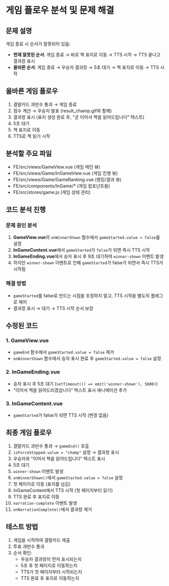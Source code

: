 # 게임 플로우 분석 및 문제 해결

## 문제 설명
게임 종료 시 순서가 잘못되어 있음:
- **현재 잘못된 순서**: 게임 종료 → 바로 책 표지로 이동 → TTS 시작 → TTS 끝나고 결과창 표시
- **올바른 순서**: 게임 종료 → 우승자 결과창 → 5초 대기 → 책 표지로 이동 → TTS 시작

## 올바른 게임 플로우
1. 결말카드 과반수 통과 → 게임 종료
2. 점수 계산 → 우승자 발표 (result_champ.gif와 함께)
3. 결과창 표시 (표지 생성 완료 후, "곧 이어서 책을 읽어드립니다" 텍스트)
4. 5초 대기
5. 책 표지로 이동
6. TTS로 책 읽기 시작

## 분석할 주요 파일
- FE/src/views/GameView.vue (게임 메인 뷰)
- FE/src/views/Game/InGameView.vue (게임 진행 뷰)
- FE/src/views/Game/GameRanking.vue (랭킹/결과 뷰)
- FE/src/components/InGame/* (게임 컴포넌트들)
- FE/src/stores/game.js (게임 상태 관리)

## 코드 분석 진행

### 문제 원인 분석
1. **GameView.vue**의 `onWinnerShown` 함수에서 `gameStarted.value = false`를 설정
2. **InGameContent.vue**에서 `gameStarted`가 `false`가 되면 즉시 TTS 시작
3. **InGameEnding.vue**에서 승자 표시 후 9초 대기하여 `winner-shown` 이벤트 발생
4. 하지만 `winner-shown` 이벤트로 인해 `gameStarted`가 false가 되면서 즉시 TTS가 시작됨

### 해결 방법
- `gameStarted`를 false로 만드는 시점을 조정하지 말고, TTS 시작을 별도의 플래그로 제어
- 결과창 표시 → 대기 → TTS 시작 순서 보장

## 수정된 코드

### 1. GameView.vue
- `gameEnd` 함수에서 `gameStarted.value = false` 제거
- `onWinnerShown` 함수에서 승자 표시 완료 후 `gameStarted.value = false` 설정

### 2. InGameEnding.vue  
- 승자 표시 후 5초 대기 (`setTimeout(() => emit('winner-shown'), 5000)`)
- "이어서 책을 읽어드리겠습니다" 텍스트 표시 애니메이션 추가

### 3. InGameContent.vue
- `gameStarted`가 false가 되면 TTS 시작 (변경 없음)

## 최종 게임 플로우
1. 결말카드 과반수 통과 → `gameEnd()` 호출
2. `isForceStopped.value = "champ"` 설정 → 결과창 표시
3. 우승자와 "이어서 책을 읽어드립니다" 텍스트 표시
4. 5초 대기
5. `winner-shown` 이벤트 발생
6. `onWinnerShown()`에서 `gameStarted.value = false` 설정
7. 첫 페이지로 이동 (표지를 넘김)
8. InGameContent에서 TTS 시작 (첫 페이지부터 읽기)
9. TTS 완료 후 표지로 이동
10. `narration-complete` 이벤트 발생
11. `onNarrationComplete()`에서 결과창 제거

## 테스트 방법
1. 게임을 시작하여 결말카드 제출
2. 투표 과반수 통과
3. 순서 확인:
   - 우승자 결과창이 먼저 표시되는지
   - 5초 후 첫 페이지로 이동하는지
   - TTS가 첫 페이지부터 시작되는지
   - TTS 완료 후 표지로 이동하는지
